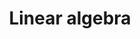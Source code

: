 ---
layout: tag-blog
title: Linear algebra
slug: mml
category: machinelearning
menu: false
order: 1
---